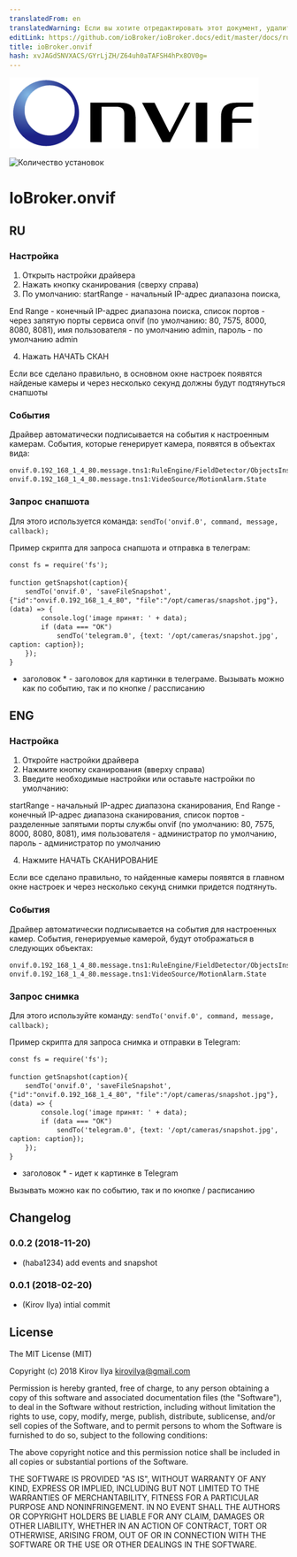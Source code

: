 ```yaml
---
translatedFrom: en
translatedWarning: Если вы хотите отредактировать этот документ, удалите поле «translationFrom», в противном случае этот документ будет снова автоматически переведен
editLink: https://github.com/ioBroker/ioBroker.docs/edit/master/docs/ru/adapterref/iobroker.onvif/README.md
title: ioBroker.onvif
hash: xvJAGdSNVXACS/GYrLjZH/Z64uh0aTAFSH4hPx8OV0g=
---
```

![логотип](../../../en/adapterref/iobroker.onvif/admin/onvif_logo.png)

![Количество установок](http://iobroker.live/badges/onvif-stable.svg)

# IoBroker.onvif
## RU
### Настройка
1. Открыть настройки драйвера
2. Нажать кнопку сканирования (сверху справа)
3. По умолчанию: startRange - начальный IP-адрес диапазона поиска,

End Range - конечный IP-адрес диапазона поиска, список портов - через запятую порты сервиса onvif (по умолчанию: 80, 7575, 8000, 8080, 8081), имя пользователя - по умолчанию admin, пароль - по умолчанию admin

4. Нажать НАЧАТЬ СКАН

Если все сделано правильно, в основном окне настроек появятся найденые камеры и через несколько секунд должны будут подтянуться снапшоты

### События
Драйвер автоматически подписывается на события к настроенным камерам.
События, которые генерирует камера, появятся в объектах вида:

```
onvif.0.192_168_1_4_80.message.tns1:RuleEngine/FieldDetector/ObjectsInside
onvif.0.192_168_1_4_80.message.tns1:VideoSource/MotionAlarm.State
```

### Запрос снапшота
Для этого используется команда: `sendTo('onvif.0', command, message, callback);`

Пример скрипта для запроса снапшота и отправка в телеграм:

```
const fs = require('fs');

function getSnapshot(caption){
    sendTo('onvif.0', 'saveFileSnapshot', {"id":"onvif.0.192_168_1_4_80", "file":"/opt/cameras/snapshot.jpg"}, (data) => {
        console.log('image принят: ' + data);
        if (data === "OK")
            sendTo('telegram.0', {text: '/opt/cameras/snapshot.jpg', caption: caption});
    });
}
```

* заголовок * - заголовок для картинки в телеграме.
Вызывать можно как по событию, так и по кнопке / рассписанию

## ENG
### Настройка
1. Откройте настройки драйвера
2. Нажмите кнопку сканирования (вверху справа)
3. Введите необходимые настройки или оставьте настройки по умолчанию:

startRange - начальный IP-адрес диапазона сканирования, End Range - конечный IP-адрес диапазона сканирования, список портов - разделенные запятыми порты службы onvif (по умолчанию: 80, 7575, 8000, 8080, 8081), имя пользователя - администратор по умолчанию, пароль - администратор по умолчанию

4. Нажмите НАЧАТЬ СКАНИРОВАНИЕ

Если все сделано правильно, то найденные камеры появятся в главном окне настроек и через несколько секунд снимки придется подтянуть.

### События
Драйвер автоматически подписывается на события для настроенных камер.
События, генерируемые камерой, будут отображаться в следующих объектах:

```
onvif.0.192_168_1_4_80.message.tns1:RuleEngine/FieldDetector/ObjectsInside
onvif.0.192_168_1_4_80.message.tns1:VideoSource/MotionAlarm.State
```

### Запрос снимка
Для этого используйте команду: `sendTo('onvif.0', command, message, callback);`

Пример скрипта для запроса снимка и отправки в Telegram:

```
const fs = require('fs');

function getSnapshot(caption){
    sendTo('onvif.0', 'saveFileSnapshot', {"id":"onvif.0.192_168_1_4_80", "file":"/opt/cameras/snapshot.jpg"}, (data) => {
        console.log('image принят: ' + data);
        if (data === "OK")
            sendTo('telegram.0', {text: '/opt/cameras/snapshot.jpg', caption: caption});
    });
}
```

* заголовок * - идет к картинке в Telegram

Вызывать можно как по событию, так и по кнопке / расписанию

## Changelog
### 0.0.2 (2018-11-20)
* (haba1234) add events and snapshot

### 0.0.1 (2018-02-20)
* (Kirov Ilya) intial commit

## License

The MIT License (MIT)

Copyright (c) 2018 Kirov Ilya <kirovilya@gmail.com>

Permission is hereby granted, free of charge, to any person obtaining a copy
of this software and associated documentation files (the "Software"), to deal
in the Software without restriction, including without limitation the rights
to use, copy, modify, merge, publish, distribute, sublicense, and/or sell
copies of the Software, and to permit persons to whom the Software is
furnished to do so, subject to the following conditions:

The above copyright notice and this permission notice shall be included in
all copies or substantial portions of the Software.

THE SOFTWARE IS PROVIDED "AS IS", WITHOUT WARRANTY OF ANY KIND, EXPRESS OR
IMPLIED, INCLUDING BUT NOT LIMITED TO THE WARRANTIES OF MERCHANTABILITY,
FITNESS FOR A PARTICULAR PURPOSE AND NONINFRINGEMENT. IN NO EVENT SHALL THE
AUTHORS OR COPYRIGHT HOLDERS BE LIABLE FOR ANY CLAIM, DAMAGES OR OTHER
LIABILITY, WHETHER IN AN ACTION OF CONTRACT, TORT OR OTHERWISE, ARISING FROM,
OUT OF OR IN CONNECTION WITH THE SOFTWARE OR THE USE OR OTHER DEALINGS IN
THE SOFTWARE.